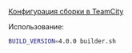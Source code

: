 [Конфигурация сборки в TeamCity](https://t.vertis.yandex-team.ru/buildConfiguration/vs_frontend_NodeJs_NodejsDebXenial64?)

Использование:

~~~sh
BUILD_VERSION=4.0.0 builder.sh
~~~

